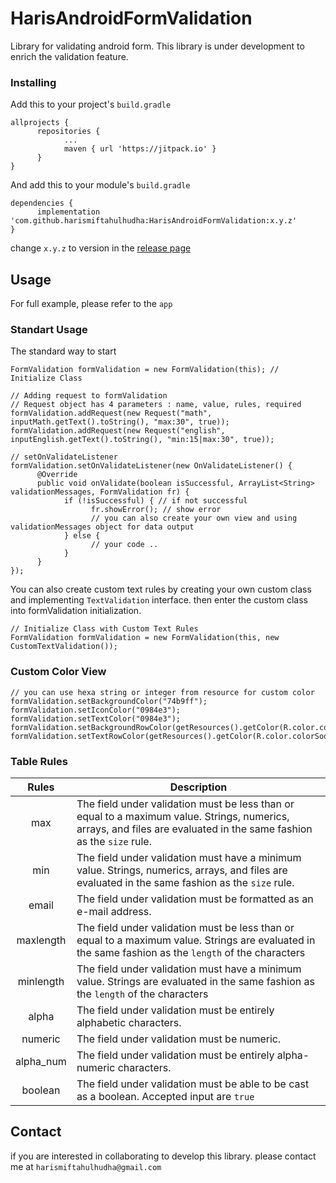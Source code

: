 # HarisAndroidFormValidation

Library for validating android form. This library is under development to enrich the validation feature.

### Installing

Add this to your project's `build.gradle`

```
allprojects {
      repositories {
            ...
            maven { url 'https://jitpack.io' }
      }
}
```

And add this to your module's `build.gradle`

```
dependencies {
      implementation 'com.github.harismiftahulhudha:HarisAndroidFormValidation:x.y.z'
}
```

change `x.y.z` to version in the [release page](https://github.com/harismiftahulhudha/HarisAndroidFormValidation/releases)

## Usage

For full example, please refer to the `app`

### Standart Usage

The standard way to start
```
FormValidation formValidation = new FormValidation(this); // Initialize Class

// Adding request to formValidation
// Request object has 4 parameters : name, value, rules, required
formValidation.addRequest(new Request("math", inputMath.getText().toString(), "max:30", true));
formValidation.addRequest(new Request("english", inputEnglish.getText().toString(), "min:15|max:30", true));

// setOnValidateListener
formValidation.setOnValidateListener(new OnValidateListener() {
      @Override
      public void onValidate(boolean isSuccessful, ArrayList<String> validationMessages, FormValidation fr) {
            if (!isSuccessful) { // if not successful
                  fr.showError(); // show error
                  // you can also create your own view and using validationMessages object for data output
            } else {
                  // your code ..
            }
      }
});
```
You can also create custom text rules by creating your own custom class and implementing `TextValidation` interface. <enter>
then enter the custom class into formValidation initialization.
```
// Initialize Class with Custom Text Rules
FormValidation formValidation = new FormValidation(this, new CustomTextValidation());
```

### Custom Color View
```
// you can use hexa string or integer from resource for custom color
formValidation.setBackgroundColor("74b9ff");
formValidation.setIconColor("0984e3");
formValidation.setTextColor("0984e3");
formValidation.setBackgroundRowColor(getResources().getColor(R.color.colorMintLeaf));
formValidation.setTextRowColor(getResources().getColor(R.color.colorSoothingBreeze));
```

### Table Rules
| Rules           | Description   |
| :-------------: | ------------- |
| max             | The field under validation must be less than or equal to a maximum value. Strings, numerics, arrays, and files are evaluated in the same fashion as the `size` rule.  |
| min             | The field under validation must have a minimum value. Strings, numerics, arrays, and files are evaluated in the same fashion as the `size` rule.                      |
| email           | The field under validation must be formatted as an e-mail address.                                                                                                    |
| maxlength       | The field under validation must be less than or equal to a maximum value. Strings are evaluated in the same fashion as the `length` of the characters                 |
| minlength       | The field under validation must have a minimum value. Strings are evaluated in the same fashion as the `length` of the characters                                     |
| alpha           | The field under validation must be entirely alphabetic characters.                                                                                                    |
| numeric         | The field under validation must be numeric.                                                                                                                           |
| alpha_num       | The field under validation must be entirely alpha-numeric characters.                                                                                                 |
| boolean         | The field under validation must be able to be cast as a boolean. Accepted input are `true`                                                                            |

## Contact

if you are interested in collaborating to develop this library. please contact me at `harismiftahulhudha@gmail.com`
